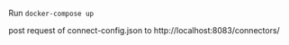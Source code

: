 Run
```docker-compose up```

post request of connect-config.json to http://localhost:8083/connectors/